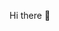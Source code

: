 Hi there 👋

<!--
**allin420clutch/allin420clutch** is a ✨ _special_ ✨ repository because its `README.md` (this file) appears on your GitHub profile.

- 🔭 I’m currently working on a a mobile game.
- 🌱 I’m currently learning C#, Python, Azure, AWS, Kubernetes, Docker!
- 👯 I’m looking to collaborate on ...
- 🤔 I’m looking for help with ...
- 💬 Ask me about ...
- 📫 How to reach me: ...
- 😄 Pronouns: ...
- ⚡ Fun fact: The definition of Insanity is doing the same thing over and over!
-->
